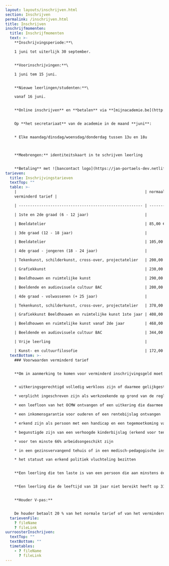 ```yaml
---
layout: layouts/inschrijven.html
section: Inschrijven
permalink: /inschrijven.html
title: Inschrijven
inschrijfmomenten:
  title: Inschrijfmomenten
  text: >-
    **Inschrijvingsperiode:**\

    1 juni tot uiterlijk 30 september.


    **Voorinschrijvingen:**\

    1 juni tem 15 juni.


    **Nieuwe leerlingen/studenten:**\

    vanaf 16 juni.


    **Online inschrijven** en **betalen** via **[mijnacademie.be](http://www.mijnacademie.be/ "naar mijnacademie.be")**


    Op **het secretariaat** van de academie in de maand **juni**:


    * Elke maandag/dinsdag/woensdag/donderdag tussen 13u en 18u



    **Meebrengen:** identiteitskaart in te schrijven leerling


    **Betaling** met ![bancontact logo](https://jan-portaels-dev.netlify.app/images/bancontact-logo.svg)
tarieven:
  title: Inschrijvingstarieven
  textTop: ""
  table: >-
    |                                                         | normaal tarief |
    verminderd tarief |

    | ------------------------------------------------------- | -------------- | ----------------- |

    | 1ste en 2de graad (6 - 12 jaar)                         |                |                   |

    | Beeldatelier                                            | 85,00 €        | 64,00 €           |

    | 3de graad (12 - 18 jaar)                                |                |                   |

    | Beeldatelier                                            | 105,00 €       | 84,00 €           |

    | 4de graad - jongeren (18 - 24 jaar)                     |                |                   |

    | Tekenkunst, schilderkunst, cross-over, projectatelier   | 200,00 €       | \-                |

    | Grafiekkunst                                            | 230,00 €       | \-                |

    | Beeldhouwen en ruimtelijke kunst                        | 290,00 €       | \-                |

    | Beeldende en audiovisuele cultuur BAC                   | 200,00 €       | \-                |

    | 4de graad - volwassenen (+ 25 jaar)                     |                |                   |

    | Tekenkunst, schilderkunst, cross-over, projectatelier   | 378,00 €       | 200,00 €          |

    | Grafiekkunst Beeldhouwen en ruimtelijke kunst 1ste jaar | 408,00 €       | 230,00 €          |

    | Beeldhouwen en ruimtelijke kunst vanaf 2de jaar         | 468,00 €       | 290,00 €          |

    | Beeldende en audiovisuele cultuur BAC                   | 344,00 €       | 145,00 €          |

    | Vrije leerling                                          |                |                   |

    | Kunst- en cultuurfilosofie                              | 172,00 €       | \-                |
  textBottom: >-
    ### Voorwaarden verminderd tarief


    **Om in aanmerking te komen voor verminderd inschrijvingsgeld moet de leerling op de dag van de inschrijving aan minstens één van de volgende voorwaarden voldoen:**


    * uitkeringsgerechtigd volledig werkloos zijn of daarmee gelijkgesteld zijn

    * verplicht ingeschreven zijn als werkzoekende op grond van de reglementering in verband met de arbeidsvoorziening en de werkloosheid

    * een leefloon van het OCMW ontvangen of een uitkering die daarmee gelijkgesteld is

    * een inkomensgarantie voor ouderen of een rentebijslag ontvangen

    * erkend zijn als persoon met een handicap en een tegemoetkoming van de Federale Overheidsdienst Sociale Zekerheid ontvangen

    * begunstigde zijn van een verhoogde kinderbijslag (erkend voor ten minste 66%)

    * voor ten minste 66% arbeidsongeschikt zijn

    * in een gezinsvervangend tehuis of in een medisch-pedagogische instelling of in een pleeggezin verblijven

    * het statuut van erkend politiek vluchteling bezitten


    **Een leerling die ten laste is van een persoon die aan minstens één van de voorwaarden voldoet, vermeld bij A., komt eveneens in aanmerking voor het verminderde inschrijvingsgeld.**


    **Een leerling die de leeftijd van 18 jaar niet bereikt heeft op 31 december van het schooljaar in kwestie, betaalt het verminderd inschrijvingsgeld:**


    **Houder V-pas:**


    De houder betaalt 20 % van het normale tarief of van het verminderd tarief mits voorlegging van de nodige attesten vermeld in rubriek A en 20 % van de materiaalkost, reeds verrekend in het tarief.
  tarievenFile:
    ? fileName
    ? fileLink
uurroosterInschrijven:
  textTop: ""
  textBottom: ""
  timetables:
    - ? fileName
      ? fileLink
---
```

